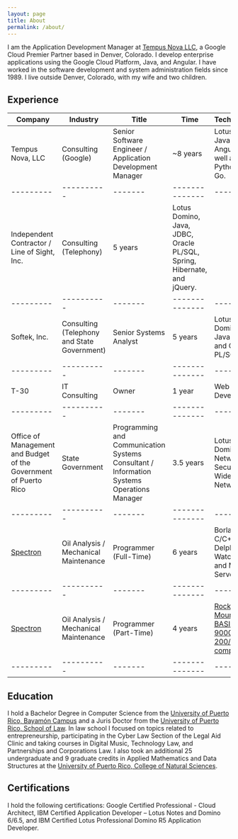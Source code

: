 ```yaml
---
layout: page
title: About
permalink: /about/
---
```


I am the Application Development Manager at [Tempus Nova LLC](http://tempusnova.com), a Google Cloud Premier Partner based in Denver, Colorado. I develop enterprise applications using the Google Cloud Platform, Java, and Angular. I have worked in the software development and system administration fields since 1989. I live outside Denver, Colorado, with my wife and two children. 

## Experience

| Company | Industry | Title | Time | Technologies |
|---------|----------|-------|--------------|-------|
| Tempus Nova, LLC | Consulting (Google) | Senior Software Engineer / Application Development Manager | ~8 years | Lotus Notes, Java, Angular, as well as Python and Go. |
|---------|----------|-------|--------------|-------|
| Independent Contractor / Line of Sight, Inc. | Consulting (Telephony) | 5 years | Lotus Domino, Java, JDBC, Oracle PL/SQL, Spring, Hibernate, and jQuery. |
|---------|----------|-------|--------------|-------|
| Softek, Inc. | Consulting (Telephony and State Government) | Senior Systems Analyst | 5 years | Lotus Domino, Java, JDBC, and Oracle PL/SQL. | 
|---------|----------|-------|--------------|-------|
| T-30 | IT Consulting | Owner | 1 year | Web Development | 
|---------|----------|-------|--------------|-------|
| Office of Management and Budget of the Government of Puerto Rico | State Government | Programming and Communication Systems Consultant / Information Systems Operations Manager | 3.5 years | Lotus Domino, Network Security, Wide-Area Networks |
|---------|----------|-------|--------------|-------|
| [Spectron](http://www.spectron-msim.com)|Oil Analysis / Mechanical Maintenance|Programmer (Full-Time)|6 years|Borland C/C++, Delphi, Watcom SQL and MS SQL Server |
|---------|----------|-------|--------------|-------|
| [Spectron](http://www.spectron-msim.com)|Oil Analysis / Mechanical Maintenance|Programmer (Part-Time)|4 years|[Rocky Mountain BASIC on HP 9000 Series 200/300 computers](http://hpmemoryproject.org/technics/bench/3048/config_soft_01.htm) |
|---------|----------|-------|--------------|-------|

## Education
I hold a Bachelor Degree in Computer Science from the [University of Puerto Rico, Bayamón Campus](https://www.uprb.edu) and a Juris Doctor from the [University of Puerto Rico, School of Law](http://derecho.uprrp.edu). In law school I focused on topics related to entrepreneurship, participating in the Cyber Law Section of the Legal Aid Clinic and taking courses in Digital Music, Technology Law, and Partnerships and Corporations Law. I also took an additional 25 undergraduate and 9 graduate credits in Applied Mathematics and Data Structures at the [University of Puerto Rico, College of Natural Sciences](https://math.uprrp.edu).

## Certifications
I hold the following certifications: Google Certified Professional - Cloud Architect, IBM Certified Application Developer – Lotus Notes and Domino 6/6.5, and IBM Certified Lotus Professional Domino R5 Application Developer.
